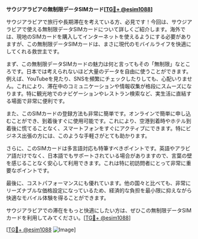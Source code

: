 **サウジアラビアの無制限データSIMカード[[TG💪+ @esim1088](https://t.me/s/esim1088)]**

サウジアラビアで旅行や長期滞在を考えている方、必見です！今回は、サウジアラビアで使える無制限データSIMカードについて詳しくご紹介します。海外では、現地のSIMカードを購入してインターネットを使えるようにする必要がありますが、この無制限データSIMカードは、まさに現代のモバイルライフを快適にしてくれる救世主です。

まず、この無制限データSIMカードの魅力は何と言ってもその「無制限」なところです。日本では考えられないほど大量のデータを自由に使うことができます。例えば、YouTubeを見たり、SNSを頻繁にチェックしたりしても、心配いりません。これにより、滞在中のコミュニケーションや情報収集が格段にスムーズになります。特に観光地でのナビゲーションやレストラン検索など、実生活に直結する場面で非常に便利です。

また、このSIMカードの登録方法も非常に簡単です。オンラインで簡単に申し込むことができ、到着後すぐに使用可能です。これにより、空港到着時やホテル到着後に慌てることなく、スマートフォンをすぐにアクティブにできます。特にビジネス出張の方には、このような手軽さがとても助かります。

さらに、このSIMカードは多言語対応も特筆すべきポイントです。英語やアラビア語だけでなく、日本語でもサポートされている場合がありますので、言葉の壁を感じることなく安心して利用できます。これは特に初訪問者にとって非常に重要なポイントです。

最後に、コストパフォーマンスにも優れています。他の国々と比べても、非常にリーズナブルな価格設定になっているため、経済的な負担を最小限に抑えながら快適なモバイル体験を得ることができます。

サウジアラビアでの滞在をもっと快適にしたい方は、ぜひこの無制限データSIMカードを利用してみてください。[[TG💪+ @esim1088](https://t.me/s/esim1088)]

[[TG💪+ @esim1088](https://t.me/s/esim1088) ![Image](https://i.postimg.cc/Y0z9fWf4/image.png)]